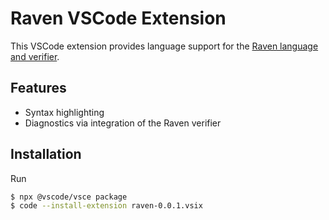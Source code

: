 # Raven VSCode Extension

This VSCode extension provides language support for the [Raven language and verifier](https://github.com/nyu-acsys/raven).


## Features

* Syntax highlighting
* Diagnostics via integration of the Raven verifier

## Installation

Run

```bash
$ npx @vscode/vsce package
$ code --install-extension raven-0.0.1.vsix
```
